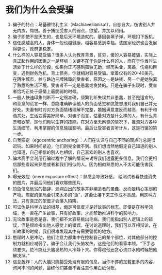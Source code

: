 # 我们为什么会受骗

1. 骗子的特点：马基雅维利主义（Machiavellianism），自恋自大，伤害别人并无内疚，悔恨。善于捕捉受害人的弱点，欲望，并加以利用。
2. 骗子即使不是天生的，也是后天环境造就的。基因装填子弹，环境扣下扳机。
3. 信任感越高的人，身体一般也越健康，越容易感到幸福。该国家经济也会发展得更快，政府更稳定。
4. 什么样的人容易受骗？很多人认为教育背景，贫穷，傻的人容易被骗，实际上真正起作用的因素之一是环境：关键不在于你是什么样的人，而在于你当时生活处于什么样的阶段，如果你正巧感到孤独无助，经历失业，离婚，伤病和巨变，遇到财务危机，背上债务，你就相对容易受骗。拿着仅有的20-40美元，在陌生城市，参与路边三牌赌局的受害者，原因之一是缺钱，另一个是她脱离了熟悉的生活环境。受害者不一定是愚蠢或贪婪的。只是在骗子出现时，受害者恰巧正处于感情上最脆弱的时候。
5. 一般人快速印象判断不一定很准确，频繁判断失误并非愚蠢，甚至是适宜的。和善意的谎言一样，总能准确解读他人的负面感觉和肮脏想法对我们自己并无好处。夫妻有时对对方负面情绪理解不完整，婚姻满意度反而越高，有利于和谐共处，生活变得美好简单。对骗子而言，估量对方是什么样的人，有什么背景和欲望，是他们赖以生存的技能，在对方毫无察觉的情况下，推测对方各种生活细节，利用掌握的信息施加影响，最后让受害者言听计从，这是行骗的第一步。
6. 自我锚定（egocentric anchoring）：人们在认识与自己不同的观点时总是很迟钝。如果时间紧迫，他们则完全做不到。我们想当然地假定自己知道的别人也知道，自己相信的别人也相信，自己喜欢的别人也喜欢。
7. 骗术高手会利用行骗过程中了解的情况来诱导我们透露更多信息。我们会更相信那些看起来熟悉或者和我们相似的人。因为相似熟悉的人不太可能伤害我们。
8. 曝光效应（mere exposure effect）：熟悉会导致好感。 给测试者看快速消失的图片，并最后问他们喜欢哪些图片。
9. 钓鱼信息低劣的措辞，漏洞百出的故事并非编造者的愚蠢，反而是精心策划的产物。周密的骗局会引来太多的“鱼”，这会让接下来工作成本高昂。用这种方法，只有真正的笨蛋才会落入陷阱。
10. 可证伪是科学方法的根基，但是可信度才是好故事的标志。即便是在科学领域，也一直在产生故事，只有好故事，才能帮助推进科学的影响力。
11. 无论故事是悲是喜，我们都不太容易挑出毛病。我们能指出别人逻辑上的错误，但是很难指出他人感觉上的错误。在讨论道理时，我们可以互相辩论，在听故事的时候，我们很难发现其中有需要警惕的地方。
12. 憋尿时人更冲动，他们注意力都集中在控制自己的某个部位，对其他部分的控制力就相应减弱了。骗子会让我们头脑发热，这是他们的看家本领。“下手必须要快。绝不能让头脑发热的人冷静下来。你得趁他还贪心流口水的时候把他解决掉。”
13. 信息轰炸：人的大脑只能接受处理有限的信息，当你不停的加载更多的内容，询问不同的问题，最终他们甚至不会注意你用白纸付账。 


